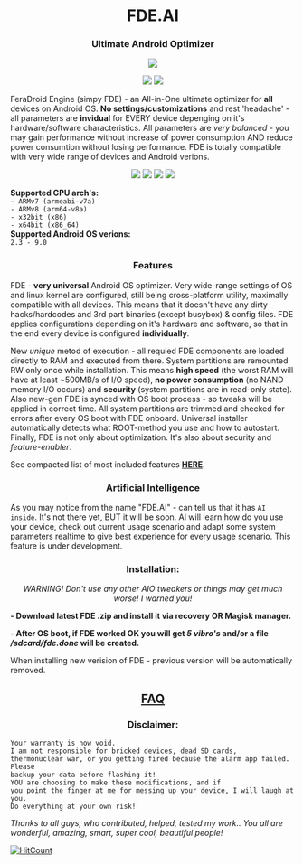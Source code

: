 <h1 align="center">FDE.AI</h1>
<h3 align="center"><strong>Ultimate Android Optimizer</strong></h3>
<p align="center"><img src="https://raw.githubusercontent.com/Magisk-Modules-Repo/FDE/master/screenshot.png"></p>
<p align="center"><img src="https://img.shields.io/badge/version-v3.09-blueviolet.svg"> <a href="https://raw.githubusercontent.com/Magisk-Modules-Repo/FDE/master/changelog.txt"><img src="https://img.shields.io/badge/-Changelog-success.svg"></a><br></p>
<p>FeraDroid Engine (simpy FDE) - an All-in-One ultimate optimizer for <b>all</b> devices on Android OS. <b>No settings/customizations</b> and rest 'headache' - all parameters are <b>invidual</b> for EVERY device depenging on it's hardware/software characteristics. All parameters are <i>very balanced</i> - you may gain performance without increase of power consumption AND reduce power consumtion without losing performance. FDE is totally compatible with very wide range of devices and Android verions.<br></p>
<p align="center"><a href="https://forum.xda-developers.com/android/software-hacking/beta-feradroid-engine-v0-19-ultimate-t3284421"><img src="https://img.shields.io/badge/Thread%20at-XDA-orange.svg"></a> <a href="https://4pda.ru/forum/index.php?showtopic=716174"><img src="https://img.shields.io/badge/Thread%20at-4PDA-9cf.svg"></a> <a href="https://www.facebook.com/groups/feralab/"><img src="https://img.shields.io/badge/Group%20on-Facebook-blue.svg"></a> <a href="https://t.me/feralab_xda"><img src="https://img.shields.io/badge/-Telegram%20group-informational.svg"></a><br></p>
<p><b>Supported CPU arch's:</b><br>
<code>- ARMv7 (armeabi-v7a)</code><br>
<code>- ARMv8 (arm64-v8a)</code><br>
<code>- x32bit (x86)</code><br>
<code>- x64bit (x86_64)</code><br>
<b>Supported Android OS verions:</b><br>
<code>2.3 - 9.0</code><br></p>
<h3 align="center"><strong>Features</strong></h3>
<p>FDE - <b>very universal</b> Android OS optimizer. Very wide-range settings of OS and linux kernel are configured, still being cross-platform utility, maximally compatible with all devices. This means that it doesn't have any dirty hacks/hardcodes and 3rd part binaries (except busybox) & config files. FDE applies configurations depending on it's hardware and software, so that in the end every device is configured <b>individually</b>.</p><p>New <i>unique</i> metod of execution - all requied FDE components are loaded directly to RAM and executed from there. System partitions are remounted RW only once while installation. This means <b>high speed</b> (the worst RAM will have at least ~500MB/s of I/O speed), <b>no power consumption</b> (no NAND memory I/O occurs) and <b>security</b> (system partitions are in read-only state). Also new-gen FDE is synced with OS boot process - so tweaks will be applied in correct time. All system partitions are trimmed and checked for errors after every OS boot with FDE onboard. Universal installer automatically detects what ROOT-method you use and how to autostart. Finally, FDE is not only about optimization. It's also about security and <i>feature-enabler</i>.</p><p>See compacted list of most included features <a href="https://forum.xda-developers.com/showpost.php?p=79092323&postcount=517"><b>HERE</b></a>.<br></p>
<h3 align="center"><strong>Artificial Intelligence</strong></h3>
<p>As you may notice from the name "FDE.AI" - can tell us that it has <code>AI inside</code>. It's not there yet, BUT it will be soon. AI will learn how do you use your device, check out current usage scenario and adapt some system parameters realtime to give best experience for every usage scenario. This feature is under development.<br></p>
<h3 align="center"><strong>Installation:</strong></h3>
<p align="center"><i>WARNING! Don't use any other AIO tweakers or things may get much worse! I warned you!</i><br></p>
<p><b>- Download latest FDE .zip and install it via recovery OR Magisk manager.</b></p>
<p><b>- After OS boot, if FDE worked OK you will get <i>5 vibro's</i> and/or a file <i>/sdcard/fde.done</i> will be created.</b><br></p>
<p>When installing new verision of FDE - previous version will be automatically removed.<br></p>
<h2 align="center"><a href="https://forum.xda-developers.com/showpost.php?p=79092323&postcount=517"><strong>FAQ</strong></a><br></h3>
<h3 align="center"><strong>Disclaimer:</strong></h3>
<p><code>Your warranty is now void.
I am not responsible for bricked devices, dead SD cards,
thermonuclear war, or you getting fired because the alarm app failed. Please
backup your data before flashing it!
YOU are choosing to make these modifications, and if
you point the finger at me for messing up your device, I will laugh at you.
Do everything at your own risk!</code><br></p>
<p><i>Thanks to all guys, who contributed, helped, tested my work.. You all are wonderful, amazing, smart, super cool, beautiful people!</i><br></p>

[![HitCount](http://hits.dwyl.io/Magisk-Modules-Repo/FDE.svg)](http://hits.dwyl.io/Magisk-Modules-Repo/FDE)
